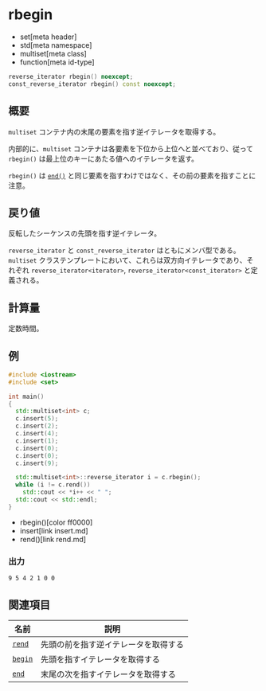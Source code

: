 # rbegin
* set[meta header]
* std[meta namespace]
* multiset[meta class]
* function[meta id-type]

```cpp
reverse_iterator rbegin() noexcept;
const_reverse_iterator rbegin() const noexcept;
```


## 概要
`multiset` コンテナ内の末尾の要素を指す逆イテレータを取得する。

内部的に、`multiset` コンテナは各要素を下位から上位へと並べており、従って `rbegin()` は最上位のキーにあたる値へのイテレータを返す。

`rbegin()` は [`end()`](end.md) と同じ要素を指すわけではなく、その前の要素を指すことに注意。


## 戻り値
反転したシーケンスの先頭を指す逆イテレータ。

`reverse_iterator` と `const_reverse_iterator` はともにメンバ型である。`multiset` クラステンプレートにおいて、これらは双方向イテレータであり、それぞれ `reverse_iterator<iterator>`, `reverse_iterator<const_iterator>` と定義される。


## 計算量
定数時間。


## 例
```cpp example
#include <iostream>
#include <set>

int main()
{
  std::multiset<int> c;
  c.insert(5);
  c.insert(2);
  c.insert(4);
  c.insert(1);
  c.insert(0);
  c.insert(0);
  c.insert(9);

  std::multiset<int>::reverse_iterator i = c.rbegin();
  while (i != c.rend())
    std::cout << *i++ << " ";
  std::cout << std::endl;
}
```
* rbegin()[color ff0000]
* insert[link insert.md]
* rend()[link rend.md]

### 出力
```
9 5 4 2 1 0 0
```

## 関連項目

| 名前                  | 説明                             |
|-----------------------|----------------------------------|
| [`rend`](rend.md)   | 先頭の前を指す逆イテレータを取得する |
| [`begin`](begin.md) | 先頭を指すイテレータを取得する   |
| [`end`](end.md)     | 末尾の次を指すイテレータを取得する   |

